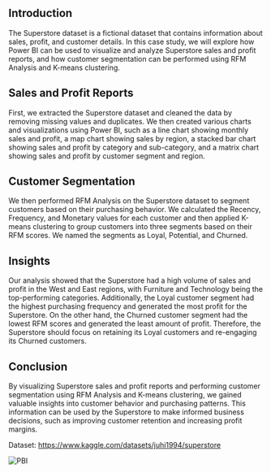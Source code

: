 ## Introduction
The Superstore dataset is a fictional dataset that contains information about sales, profit, and customer details. In this case study, we will explore how Power BI can be used to visualize and analyze Superstore sales and profit reports, and how customer segmentation can be performed using RFM Analysis and K-means clustering.

## Sales and Profit Reports
First, we extracted the Superstore dataset and cleaned the data by removing missing values and duplicates. We then created various charts and visualizations using Power BI, such as a line chart showing monthly sales and profit, a map chart showing sales by region, a stacked bar chart showing sales and profit by category and sub-category, and a matrix chart showing sales and profit by customer segment and region.

## Customer Segmentation
We then performed RFM Analysis on the Superstore dataset to segment customers based on their purchasing behavior. We calculated the Recency, Frequency, and Monetary values for each customer and then applied K-means clustering to group customers into three segments based on their RFM scores. We named the segments as Loyal, Potential, and Churned.

## Insights
Our analysis showed that the Superstore had a high volume of sales and profit in the West and East regions, with Furniture and Technology being the top-performing categories. Additionally, the Loyal customer segment had the highest purchasing frequency and generated the most profit for the Superstore. On the other hand, the Churned customer segment had the lowest RFM scores and generated the least amount of profit. Therefore, the Superstore should focus on retaining its Loyal customers and re-engaging its Churned customers.

## Conclusion
By visualizing Superstore sales and profit reports and performing customer segmentation using RFM Analysis and K-means clustering, we gained valuable insights into customer behavior and purchasing patterns. This information can be used by the Superstore to make informed business decisions, such as improving customer retention and increasing profit margins.

Dataset: https://www.kaggle.com/datasets/juhi1994/superstore

![PBI](https://github.com/tedhwang007/pbi/blob/main/Screenshot.png)

